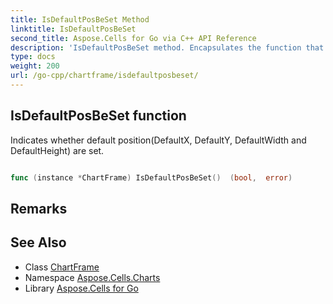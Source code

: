 ```yaml
---
title: IsDefaultPosBeSet Method 
linktitle: IsDefaultPosBeSet
second_title: Aspose.Cells for Go via C++ API Reference
description: 'IsDefaultPosBeSet method. Encapsulates the function that represents isdefaultposbeset in Go.'
type: docs
weight: 200
url: /go-cpp/chartframe/isdefaultposbeset/
---
```


## IsDefaultPosBeSet function

Indicates whether default position(DefaultX, DefaultY, DefaultWidth and DefaultHeight) are set.

```go

func (instance *ChartFrame) IsDefaultPosBeSet()  (bool,  error) 

```

## Remarks


## See Also

* Class [ChartFrame](../)
* Namespace [Aspose.Cells.Charts](../../)
* Library [Aspose.Cells for Go](../../../)
